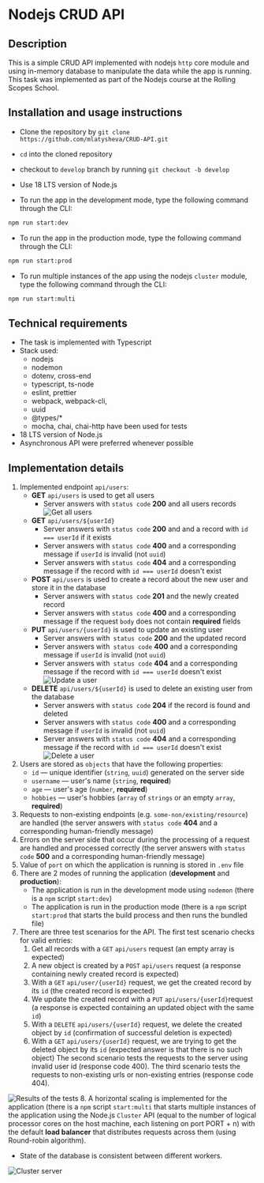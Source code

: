 # Nodejs CRUD API

## Description

This is a simple CRUD API implemented with nodejs `http` core module and using in-memory database to manipulate the data while the app is running. This task was implemented as part of the Nodejs course at the Rolling Scopes School.

## Installation and usage instructions

- Clone the repository by `git clone https://github.com/mlatysheva/CRUD-API.git`
- `cd` into the cloned repository
- checkout to `develop` branch by running `git checkout -b develop`
- Use 18 LTS version of Node.js

- To run the app in the development mode, type the following command through the CLI:
```bash
npm run start:dev
```
- To run the app in the production mode, type the following command through the CLI:
```bash
npm run start:prod
```
- To run multiple instances of the app using the nodejs `cluster` module, type the following command through the CLI:
```bash
npm run start:multi
```

## Technical requirements

- The task is implemented with Typescript
- Stack used:
  - nodejs
  - nodemon
  - dotenv, cross-end
  - typescript, ts-node
  - eslint, prettier
  - webpack, webpack-cli, 
  - uuid
  - @types/*
  - mocha, chai, chai-http have been used for tests
- 18 LTS version of Node.js
- Asynchronous API were preferred whenever possible

## Implementation details

1. Implemented endpoint `api/users`:
    - **GET** `api/users` is used to get all users
        - Server answers with `status code` **200** and all users records
    ![Get all users](screenshots/screenshot_get_users.png)
    - **GET** `api/users/${userId}` 
        - Server answers with `status code` **200** and and a record with `id === userId` if it exists
        - Server answers with `status code` **400** and a corresponding message if `userId` is invalid (not `uuid`)
        - Server answers with `status code` **404** and a corresponding message if the record with `id === userId` doesn't exist
    - **POST** `api/users` is used to create a record about the new user and store it in the database
        - Server answers with `status code` **201** and the newly created record
        - Server answers with `status code` **400** and a corresponding message if the request `body` does not contain **required** fields
    - **PUT** `api/users/{userId}` is used to update an existing user
        - Server answers with` status code` **200** and the updated record
        - Server answers with` status code` **400** and a corresponding message if `userId` is invalid (not `uuid`)
        - Server answers with` status code` **404** and a corresponding message if the record with `id === userId` doesn't exist
    ![Update a user](screenshots/screenshot_update_user.png)
    - **DELETE** `api/users/${userId}` is used to delete an existing user from the database
        - Server answers with `status code` **204** if the record is found and deleted
        - Server answers with `status code` **400** and a corresponding message if `userId` is invalid (not `uuid`)
        - Server answers with `status code` **404** and a corresponding message if the record with `id === userId` doesn't exist
    ![Delete a user](screenshots/screenshot_delete_user.png)
2. Users are stored as `objects` that have the following properties:
    - `id` — unique identifier (`string`, `uuid`) generated on the server side
    - `username` — user's name (`string`, **required**)
    - `age` — user's age (`number`, **required**)
    - `hobbies` — user's hobbies (`array` of `strings` or an empty `array`, **required**)
3. Requests to non-existing endpoints (e.g. `some-non/existing/resource`) are handled (the server answers with `status code` **404** and a corresponding human-friendly message)
4. Errors on the server side that occur during the processing of a request are handled and processed correctly (the server answers with `status code` **500** and a corresponding human-friendly message)
5. Value of `port` on which the application is running is stored in `.env` file
6. There are 2 modes of running the application (**development** and **production**):
    - The application is run in the development mode using `nodemon` (there is a `npm` script `start:dev`)
    - The application is run in the production mode (there is a `npm` script `start:prod` that starts the build process and then runs the bundled file)
7. There are three test scenarios for the API. 
  The first test scenario checks for valid entries:
    1. Get all records with a `GET` `api/users` request (an empty array is expected)
    2. A new object is created by a `POST` `api/users` request (a response containing newly created record is expected)
    3. With a `GET` `api/user/{userId}` request, we get the created record by its `id` (the created record is expected)
    4. We update the created record with a `PUT` `api/users/{userId}`request (a response is expected containing an updated object with the same `id`)
    5. With a `DELETE` `api/users/{userId}` request, we delete the created object by `id` (confirmation of successful deletion is expected)
    6. With a `GET` `api/users/{userId}` request, we are trying to get the deleted object by its `id` (expected answer is that there is no such object)
  The second scenario tests the requests to the server using invalid user id (response code 400).
  The third scenario tests the requests to non-existing urls or non-existing entries (response code 404).

![Results of the tests](screenshots/screenshot_tests.png)
8. A horizontal scaling is implemented for the application (there is a `npm` script `start:multi` that starts multiple instances of the application using the Node.js `Cluster` API (equal to the number of logical processor cores on the host machine, each listening on port PORT + n) with the default **load balancer** that distributes requests across them (using Round-robin algorithm). 
- State of the database is consistent between different workers.

![Cluster server](screenshots/screenshot_cluster.png)